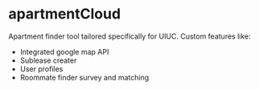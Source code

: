 # apartmentCloud
Apartment finder tool tailored specifically for UIUC.  Custom features like:
  * Integrated google map API
  * Sublease creater
  * User profiles
  * Roommate finder survey and matching

